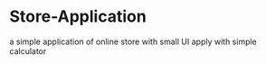 # Store-Application

a simple application of online store with small UI apply with simple calculator 
